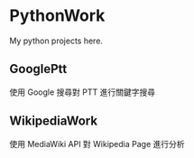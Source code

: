 # PythonWork

My python projects here.

## GooglePtt

使用 Google 搜尋對 PTT 進行關鍵字搜尋

## WikipediaWork

使用 MediaWiki API 對 Wikipedia Page 進行分析
